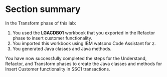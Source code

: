 # Section summary
In the Transform phase of this lab:

1. You used the **LGACDB01** workbook that you exported in the Refactor phase to insert customer functionality.
2. You imported this workbook using IBM watsonx Code Assistant for z.
3. You generated Java classes and Java methods.

You have now successfully completed the steps for the Understand, Refactor, and Transform phases to create the Java classes and methods for Insert Customer functionality in SSC1 transactions.